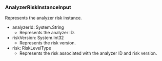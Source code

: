 ### AnalyzerRiskInstanceInput
Represents the analyzer risk instance.

- analyzerId: System.String
  - Represents the analyzer ID.
- riskVersion: System.Int32
  - Represents the risk version.
- risk: RiskLevelType
  - Represents the risk associated with the analyzer ID and risk version.
